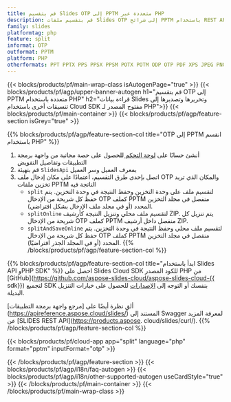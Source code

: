 ```yaml
---
title: قم بتقسيم Slides OTP إلى PPTM متعددة عبر PHP
description: قم بتقسيم ملفات Slides OTP إلى شرائح PPTM باستخدام REST API وPHP SDK مفتوحة المصدر
family: slides
platformtag: php
feature: split
informat: OTP
outformat: PPTM
platform: PHP
otherformats: PPT PPTX PPS PPSX PPSM POTX POTM ODP OTP PDF XPS JPEG PNG BMP TIFF SVG HTML5 GIF XAML
---
```


{{< blocks/products/pf/main-wrap-class isAutogenPage="true" >}}
{{< blocks/products/pf/agp/upper-banner-autogen h1="قم بتقسيم OTP إلى PPTM متعددة باستخدام PHP" h2="قراءة بيانات Slides وتحريرها وتصديرها إلى تنسيقات أخرى باستخدام Cloud SDK مفتوح المصدر لـ PHP">}}
{{< blocks/products/pf/main-container >}}
{{< blocks/products/pf/agp/feature-section isGrey="true" >}}

{{% blocks/products/pf/agp/feature-section-col title="OTP إلى PPTM انقسم باستخدام PHP" %}}
1. أنشئ حسابًا على <a href="https://dashboard.aspose.cloud/"> لوحة التحكم </a> للحصول على حصة مجانية من واجهة برمجة التطبيقات وتفاصيل التفويض
1. قم بتهيئة ```SlidesApi``` بمعرف العميل وسر العميل
1. اتصل بإحدى طرق التقسيم، اعتمادًا على مكان إدخال ملف OTP والمكان الذي تريد تخزين ملفات PPTM الناتجة فيه
    - ```split``` لتقسيم ملف على وحدة التخزين وحفظ النتيجة في وحدة التخزين. يتم حفظ كل شريحة من الإدخال OTP كملف PPTM منفصل في مجلد التخزين المحدد (أو في مجلد ملف الإدخال بشكل افتراضي).
    - ```splitOnline``` لتقسيم ملف محلي وتنزيل النتيجة كأرشيف ZIP. يتم تنزيل كل شريحة من الإدخال OTP كملف PPTM منفصل داخل أرشيف ZIP.
    - ```splitAndSaveOnline``` لتقسيم ملف محلي وحفظ النتيجة في وحدة التخزين. يتم حفظ كل شريحة من الإدخال OTP كملف PPTM منفصل في مجلد التخزين المحدد (أو في المجلد الجذر افتراضيًا).
{{% /blocks/products/pf/agp/feature-section-col %}}

{{% blocks/products/pf/agp/feature-section-col title="ابدأ باستخدام Slides API وPHP SDK" %}}
احصل على Slides Cloud SDK للكود المصدر PHP من [GitHub](https://github.com/aspose-slides-cloud/aspose-slides-cloud-{{ sdk}}) لتجميع SDK بنفسك أو التوجه إلى [الإصدارات](https://releases.aspose.cloud/) للحصول على خيارات التنزيل البديلة.

ألقِ نظرة أيضًا على [مرجع واجهة برمجة التطبيقات] (https://apireference.aspose.cloud/slides/) المستند إلى Swagger لمعرفة المزيد عن [SLIDES REST API](https://products.aspose. cloud/slides/curl/).
{{% /blocks/products/pf/agp/feature-section-col %}}

{{< blocks/products/pf/cloud-app app="split" language="php" format="pptm" inputFormat="otp" >}}

{{< /blocks/products/pf/agp/feature-section >}}
{{< blocks/products/pf/agp/i18n/faq-autogen >}}
{{< blocks/products/pf/agp/i18n/other-supported-autogen useCardStyle="true" >}}
{{< /blocks/products/pf/main-container >}}
{{< /blocks/products/pf/main-wrap-class >}}